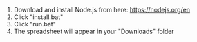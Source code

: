 1. Download and install Node.js from here: https://nodejs.org/en
2. Click "install.bat"
3. Click "run.bat"
4. The spreadsheet will appear in your "Downloads" folder